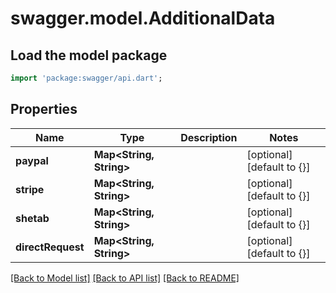 # swagger.model.AdditionalData

## Load the model package
```dart
import 'package:swagger/api.dart';
```

## Properties
Name | Type | Description | Notes
------------ | ------------- | ------------- | -------------
**paypal** | **Map&lt;String, String&gt;** |  | [optional] [default to {}]
**stripe** | **Map&lt;String, String&gt;** |  | [optional] [default to {}]
**shetab** | **Map&lt;String, String&gt;** |  | [optional] [default to {}]
**directRequest** | **Map&lt;String, String&gt;** |  | [optional] [default to {}]

[[Back to Model list]](../README.md#documentation-for-models) [[Back to API list]](../README.md#documentation-for-api-endpoints) [[Back to README]](../README.md)


